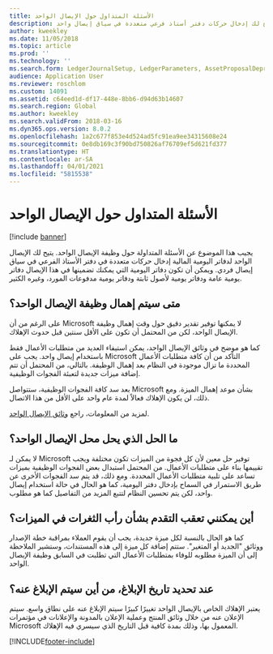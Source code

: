 ```yaml
---
title: الأسئلة المتداول حول الإيصال الواحد
description: يجيب هذا الموضوع عن الأسئلة المتداولة حول وظيفة الإيصال الواحد. إيصال واحد لدفاتر اليومية المالية (دفتر اليومية العام، ودفتر يومية الأصول الثابتة، ودفتر يومية دفع المورد، وهكذا) يتيح لك إدخال حركات دفتر أستاذ فرعي متعددة في سياق إيصال واحد.
author: kweekley
ms.date: 11/05/2018
ms.topic: article
ms.prod: ''
ms.technology: ''
ms.search.form: LedgerJournalSetup, LedgerParameters, AssetProposalDepreciation
audience: Application User
ms.reviewer: roschlom
ms.custom: 14091
ms.assetid: c64eed1d-df17-448e-8bb6-d94d63b14607
ms.search.region: Global
ms.author: kweekley
ms.search.validFrom: 2018-03-16
ms.dyn365.ops.version: 8.0.2
ms.openlocfilehash: 1a2c677f853e4d524ad5fc91ea9ee34315608e24
ms.sourcegitcommit: 0e8db169c3f90bd750826af76709ef5d621fd377
ms.translationtype: HT
ms.contentlocale: ar-SA
ms.lasthandoff: 04/01/2021
ms.locfileid: "5815538"
---
```

# <a name="one-voucher-faq"></a>الأسئلة المتداول حول الإيصال الواحد

[!include [banner](../includes/banner.md)]

يجيب هذا الموضوع عن الأسئلة المتداولة حول وظيفة الإيصال الواحد. يتيح لك الإيصال الواحد لدفاتر اليومية المالية إدخال حركات متعددة في دفتر الأستاذ الفرعي في سياق إيصال فردي. ويمكن أن تكون دفاتر اليومية التي يمكنك تضمينها في هذا الإيصال دفاتر يومية عامة ودفاتر يومية لأصول ثابتة ودفاتر يومية مدفوعات المورد، وغيره الكثير.

## <a name="when-will-the-one-voucher-functionality-be-deprecated"></a>متى سيتم إهمال وظيفة الإيصال الواحد؟

على الرغم من أن Microsoft لا يمكنها توفير تقدير دقيق حول وقت إهمال وظيفة الإيصال الواحد، لكن من المحتمل أن تكون على الأقل سنتين قبل حدوث الإهلاك.

كما هو موضح في وثائق الإيصال الواحد، يمكن استيفاء العديد من متطلبات الأعمال فقط باستخدام إيصال واحد. يجب على Microsoft التأكد من أن كافة متطلبات الأعمال المحددة ما تزال موجودة في النظام بعد إهمال الوظيفة. بالتالي، من المحتمل أن تتم إضافة ميزات جديدة لتعبئة الفجوات الوظيفية.

بعد سد كافة الفجوات الوظيفية، ستتواصل Microsoft بشأن موعد إهمال الميزة. ومع ذلك، لن يكون الإهلاك فعالاً لمدة عام واحد على الأقل من هذا الاتصال.

لمزيد من المعلومات، راجع [وثائق الإيصال الواحد](one-voucher.md).

## <a name="what-will-the-solution-that-replaces-one-voucher-look-like"></a>ما الحل الذي يحل محل الإيصال الواحد؟

لا يمكن لـ Microsoft توفير حل معين لأن كل فجوة من الميزات تكون مختلفة ويجب تقييمها بناء على متطلبات الأعمال. من المحتمل استبدال بعض الفجوات الوظيفية بميزات تساعد على تلبية متطلبات الأعمال المحددة. ومع ذلك، قد يتم سد الفجوات الأخرى عن طريق الاستمرار في السماح بإدخال دفتر اليومية، كما هو الحال في حالة استخدام إيصال واحد، لكن يتم تحسين النظام لتتبع المزيد من التفاصيل كما هو مطلوب.

## <a name="where-can-i-track-the-progress-of-the-feature-gaps-being-filled"></a>أين يمكنني تعقب التقدم بشأن رأب الثغرات في الميزات؟

كما هو الحال بالنسبة لكل ميزة جديدة، يجب أن يقوم العملاء بمراقبة خطة الإصدار ووثائق "الجديد أو المتغير". ستتم إضافة كل ميزة إلى هذه المستندات، وستشير الملاحظة إلى أن الميزة مطلوبه للوفاء بمتطلبات الأعمال التي تطلبت في السابق وظيفة الإيصال الواحد.

## <a name="when-the-deprecation-date-is-identified-where-will-it-be-communicated"></a>عند تحديد تاريخ الإبلاغ، من أين سيتم الإبلاغ عنه؟

يعتبر الإهلاك الخاص بالإيصال الواحد تغييرًا كبيرًا سيتم الإبلاغ عنه على نطاق واسع. سيتم الإعلان عنه من خلال وثائق المنتج وعملية الإعلان بالمدونة والإعلانات في مؤتمرات Microsoft المعمول بها، وذلك بمدة كافية قبل التاريخ الذي سيسري فيه الإهلاك.


[!INCLUDE[footer-include](../../includes/footer-banner.md)]